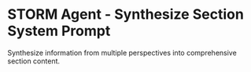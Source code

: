 # STORM Agent - Synthesize Section System Prompt

Synthesize information from multiple perspectives into comprehensive section content.
